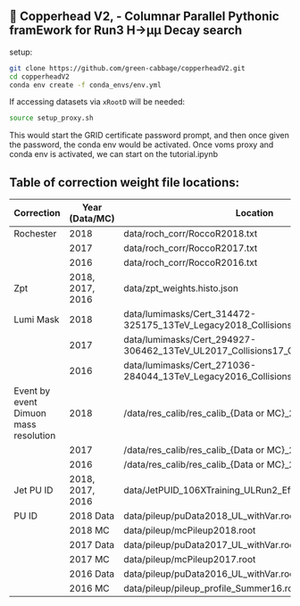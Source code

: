## 🐍 Copperhead V2, - Columnar Parallel Pythonic framEwork for Run3 H&rarr;µµ Decay search

setup:
```bash
git clone https://github.com/green-cabbage/copperheadV2.git
cd copperheadV2
conda env create -f conda_envs/env.yml 
```
If accessing datasets via `xRootD` will be needed:
```bash
source setup_proxy.sh
```

This would start the GRID certificate password prompt, and then once given the password, the conda env would be activated. Once voms proxy and conda env is activated, we can start on the tutorial.ipynb

## Table of correction weight file locations:

| Correction | Year (Data/MC) | Location |
| ------------- | ------------- | ------------- |
| Rochester | 2018 | data/roch_corr/RoccoR2018.txt  |
|   | 2017 | data/roch_corr/RoccoR2017.txt  |
|   | 2016 | data/roch_corr/RoccoR2016.txt  |
| Zpt | 2018, 2017, 2016 | data/zpt_weights.histo.json |
| Lumi Mask  | 2018 | data/lumimasks/Cert_314472-325175_13TeV_Legacy2018_Collisions18_JSON.txt  |
|   | 2017 | data/lumimasks/Cert_294927-306462_13TeV_UL2017_Collisions17_GoldenJSON.txt  |
|   | 2016 | data/lumimasks/Cert_271036-284044_13TeV_Legacy2016_Collisions16_JSON.txt  |
| Event by event Dimuon mass resolution | 2018 | /data/res_calib/res_calib_{Data or MC}_2018.root  |
|   | 2017 | /data/res_calib/res_calib_{Data or MC}_2017.root    |
|   | 2016 | /data/res_calib/res_calib_{Data or MC}_2016.root   |
| Jet PU ID | 2018, 2017, 2016 | data/JetPUID_106XTraining_ULRun2_EffSFandUncties_v1.root |
| PU ID | 2018 Data | data/pileup/puData2018_UL_withVar.root |
|   | 2018 MC | data/pileup/mcPileup2018.root  |
|   | 2017 Data | data/pileup/puData2017_UL_withVar.root|
|   | 2017 MC | data/pileup/mcPileup2017.root  |
|   | 2016 Data | data/pileup/puData2016_UL_withVar.root |
|   | 2016 MC | data/pileup/pileup_profile_Summer16.root  |

